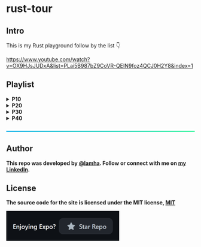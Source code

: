# rust-tour

## Intro
This is my Rust playground follow by the list 👇

https://www.youtube.com/watch?v=OX9HJsJUDxA&list=PLai5B987bZ9CoVR-QEIN9foz4QCJ0H2Y8&index=1

## Playlist

<details>

<summary> <b>P10 </b></summary>

### Video #1
<b> ULTIMATE Rust Lang Tutorial! - Getting Started <b/>

[Video 1](./first-10/getting-started/README.md)


### Video #2
<b> Programming a Guessing Game in Rust! <b/>

[Video 2](./first-10/guessing-game/README.md)

### Video #3
<b> Common Programming Concepts in Rust <b/>

[Video 3](./first-10/common-things/README.md)

### Video #4
<b> Understanding Ownership in Rust <b/>

[Video 4](./first-10/ownership/README.md)

### Video #5
<b> Structs in Rust <b/>

[Video 5](./first-10/rust-struct/README.md)


### Video #6
<b> Enums and Pattern Matching in Rust <b/>

[Video 6](./first-10/rust-enum/README.md)

### Video #7
<b> Rust's Module System Explained! <b/>

[Video 7](./first-10/rust-module/README.md)

### Video #8
<b> Common Collections in Rust <b/>

[Video 8](./first-10/rust-collection/README.md)

### Video #9
<b> Error Handling in Rust <b/>

[Video 9](./first-10/rust-error-handling/README.md)

### Video #10
<b> Generic Types in Rust <b/>

[Video 10](./first-10/rust-generic/README.md)

</details>

<details>

<summary>P20</summary>



### Video #11
<b> Traits in Rust <b/>

[Video 11](./second-10/rust-trait/README.md)

### Video #12
<b> Rust Lifetimes Finally Explained! <b/>

[Video 12](./second-10/rust-lifetimes/README.md)

### Video #13-14
<b> Testing in Rust P1 + P2 <b/>

[Video 13 - 14](./second-10/rust-testing/README.md)


### Video #15-16
<b> Writing a CLI App in Rust! - Part 1 + 2 <b/>

[Video 15-16](./second-10/simple-cli/README.md)


### Video #17
<b> Closures in Rust <b/>

[Video 17](./second-10/rust-closure/README.md)


### Video #18-19
<b> Iterators in Rust <b/>

[Video 18-19](./second-10/rust-iterators/README.md)


### Video #20
<b> Publishing a Rust Crate! <b/>

[Video 20](./second-10/rust-crate/README.md)

</details>

<details>

<summary>P30</summary>


### Video #21
<b> Cargo Workspaces <b/>

[Video 21](./third-10/cargo-workspace/README.md)

### Video #22
<b> The Box Smart Pointer in Rust <b/>

[Video 22](./third-10/smart-pointer/README.md)


### Video #23
<b> Smart Pointers in Rust - The Deref Trait <b/>

[Video 23](./third-10/deref-trait/README.md)

### Video #24
<b> Smart Pointers in Rust - The Drop Trait <b/>

[Video 24](./third-10/drop-trait/README.md)


### Video #25
<b> Smart Pointers in Rust - Reference Counting <b/>

[Video 25](./third-10/reference-counting/README.md)

### Video #26
<b> Smart Pointers in Rust - Interior Mutability <b/>

[Video 26](./third-10/interior-mutability/README.md)

### Video #27
<b> Smart Pointers in Rust - Reference Cycles <b/>

[Video 27](./third-10/reference-cycles/README.md)

### Video #28
<b> Concurrency in Rust - Creating Threads <b/>

[Video 28](./third-10/concurrency/README.md)


### Video #29
<b> Concurrency in Rust - Message Passing <b/>

[Video 29](./third-10/message-concurrency/README.md)

### Video #30
<b> Concurrency in Rust - Sharing State <b/>

[Video 30](./third-10/message-concurrency/README.md)



</details>

<details>
<summary>P40</summary>


### Video #31
<b> Object Oriented Programming in Rust <b/>

[Video 31](./object-oriented/README.md)


</details>

<p><img type="separator" height=8px width="100%" src="https://github.com/HaLamUs/nft-drop/blob/main/assets/aqua.png"></p>

## Author

This repo was developed by [@lamha](https://github.com/HaLamUs). 
Follow or connect with me on [my LinkedIn](https://www.linkedin.com/in/lamhacs). 

## License
The source code for the site is licensed under the MIT license, [MIT](https://opensource.org/license/mit/)


<img alt="Rate me" src="./assets/rate-me.gif" width="60%">